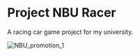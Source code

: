 # Project NBU Racer

 А racing car game project for my university.
 
![NBU_promotion_1](https://github.com/APPenchev/Project-NBU-Racer/assets/36088861/f9827f2a-1bcd-4cfc-b216-45d9e4ebd232)
